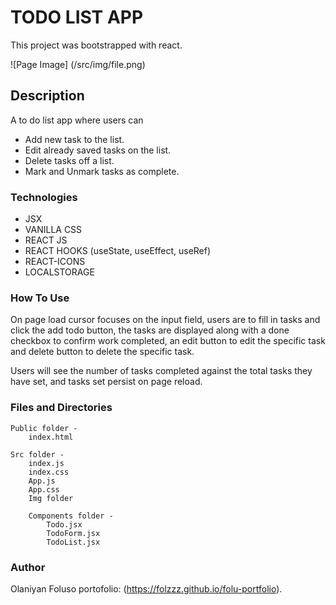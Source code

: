 # TODO LIST APP

This project was bootstrapped with react.

![Page Image] (/src/img/file.png)

## Description

A to do list app where users can 
- Add new task to the list.
- Edit already saved tasks on the list.
- Delete tasks off a list.
- Mark and Unmark tasks as complete.

### Technologies

- JSX
- VANILLA CSS
- REACT JS
- REACT HOOKS (useState, useEffect, useRef)
- REACT-ICONS
- LOCALSTORAGE

### How To Use

On page load cursor focuses on the input field, users are to fill in tasks and click the add todo button, the tasks are displayed along with a done checkbox to confirm work completed, an edit button to edit the specific task and delete button to delete the specific task.

Users will see the number of tasks completed against the total tasks they have set, and tasks set persist on page reload.

### Files and Directories

    Public folder - 
        index.html

    Src folder - 
        index.js
        index.css
        App.js
        App.css
        Img folder

        Components folder - 
            Todo.jsx
            TodoForm.jsx
            TodoList.jsx

### Author

Olaniyan Foluso  portofolio: (https://folzzz.github.io/folu-portfolio).